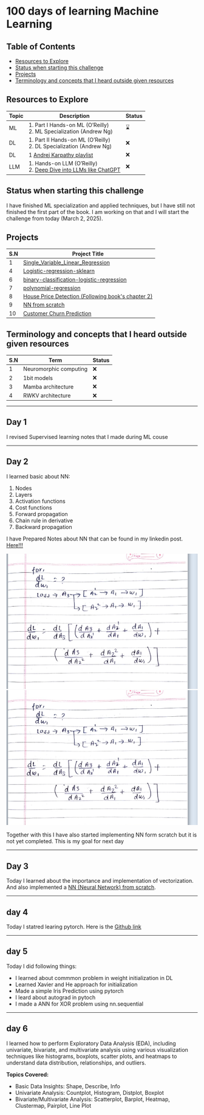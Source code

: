 # 100 days of learning Machine Learning

## Table of Contents

- [Resources to Explore](#resources-to-explore)
- [Status when starting this challenge](#status-when-starting-this-challenge)
- [Projects](#projects)
- [Terminology and concepts that I heard outside given resources](#terminology-and-concepts-that-i-heard-outside-given-resources)

## Resources to Explore

| **Topic** | **Description**                                                                  | **Status** |
|-----------|----------------------------------------------------------------------------------|------------|
| ML        | 1. Part I Hands-on ML (O’Reilly) <br> 2. ML Specialization (Andrew Ng)           | ⌛         |
| DL        | 1. Part II Hands-on ML (O’Reilly) <br> 2. DL Specialization (Andrew Ng)          | ❌         |
| DL        | 1 [Andrej Karpathy playlist](https://www.youtube.com/playlist?list=PLAqhIrjkxbuWI23v9cThsA9GvCAUhRvKZ) |❌         |
| LLM       | 1. Hands-on LLM (O’Reilly) <br> 2. [Deep Dive into LLMs like ChatGPT](https://www.youtube.com/watch?v=7xTGNNLPyMI&list=PLAqhIrjkxbuW9U8-vZ_s_cjKPT_FqRStI&index=2)                                                | ❌         |

## Status when starting this challenge

I have finished ML specialization and applied techniques, but I have still not finished the first part of the book. I am working on that and I will start the challenge from today (March 2, 2025).

## Projects

| **S.N** | **Project Title**                                                                 |
|---------|-----------------------------------------------------------------------------------|
| 1       | [Single_Variable_Linear_Regression](https://github.com/Creepyrishi/Single_Variable_Linear_Regression-) |
| 4       | [Logistic-regression-sklearn](https://github.com/Creepyrishi/Logistic-regression-sklearn)               |
| 6       | [binary-classification-logistic-regression](https://github.com/Creepyrishi/binary-classification-logistic-regression) |
| 7       | [polynomial-regression](https://github.com/Creepyrishi/polynomial-regression)                             |
| 8       | [House Price Detection (Following book's chapter 2) ](https://github.com/Creepyrishi/Chapter-2-project)      |
| 9       | [NN from scratch](https://github.com/Creepyrishi/NN-from-scratch)      |
| 10      | [Customer Churn Prediction](https://github.com/Creepyrishi/Churn-Prediction)|


## Terminology and concepts that I heard outside given resources

| **S.N** | **Term**                | **Status**  |
|---------|-------------------------|-------------|
| 1       | Neuromorphic computing  | ❌         |
| 2       | 1bit models             | ❌         |
| 3       | Mamba architecture      | ❌         |
| 4       | RWKV architecture       | ❌         |

------

## Day 1
I revised Supervised learning notes that I made during ML couse

------

## Day 2
I learned basic about NN:
1. Nodes
2. Layers
3. Activation functions
4. Cost functions
5. Forward propagation
6. Chain rule in derivative
7. Backward propagation

I have Prepared Notes about NN that can be found in my linkedin post. [Here!!!](https://www.linkedin.com/posts/rishikesh0_01-baisc-of-nn-activity-7306525249238417408-3oYL?utm_source=share&utm_medium=member_desktop&rcm=ACoAAETVr1QBKissH85Z72imh8aNIFL6Kap-kp0)

![image](https://raw.githubusercontent.com/Creepyrishi/100-days-of-learing-ML/main/Basic%20of%20NN/2.png)
![image](https://raw.githubusercontent.com/Creepyrishi/100-days-of-learing-ML/main/Basic%20of%20NN/2.png)

Together with this I have also started implementing NN form scratch but it is not yet completed. This is my goal for next day

------

## Day 3
Today I learned about the importance and implementation of vectorization. And also implemented a [NN (Neural Network) from scratch](https://github.com/Creepyrishi/NN-from-scratch).

------

## day 4
Today I statred learing pytorch. Here is the [Github link](https://github.com/Creepyrishi/learning-pytorch#01-basic-of-pytorch)

---

## day 5 
Today I did following things:
- I learned about commmon problem in weight initialization in DL
- Learned Xavier and He approach for initialization
- Made a simple Iris Prediction using pytorch 
- I leard about autograd in pytoch
- I made a ANN for XOR problem using nn.sequential

---

## day 6
I learned how to perform Exploratory Data Analysis (EDA), including univariate, bivariate, and multivariate analysis using various visualization techniques like histograms, boxplots, scatter plots, and heatmaps to understand data distribution, relationships, and outliers.

**Topics Covered:**
- Basic Data Insights: Shape, Describe, Info
- Univariate Analysis: Countplot, Histogram, Distplot, Boxplot
- Bivariate/Multivariate Analysis: Scatterplot, Barplot, Heatmap, Clustermap, Pairplot, Line Plot


